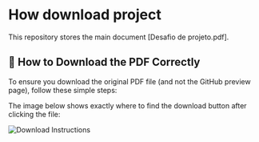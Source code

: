 # How download project

This repository stores the main document [Desafio de projeto.pdf].

## 📄 How to Download the PDF Correctly

To ensure you download the original PDF file (and not the GitHub preview page), follow these simple steps:

The image below shows exactly where to find the download button after clicking the file:

![Download Instructions](./[image].png)
